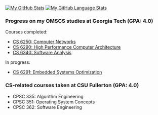 [![My GitHub Stats](https://private-github-readme-stats-ebon.vercel.app/api/?username=gaubiago&count_private=true&theme=transparent&include_all_commits=true&show_icons=true&hide_border=true&custom_title=My%20%GitHub%20%Stats)]()
[![My GitHub Language Stats](https://private-github-readme-stats-ebon.vercel.app/api/top-langs/?username=gaubiago&count_private=true&layout=compact&theme=transparent&langs_count=10&include_all_commits=true&card_width=350px&hide_border=true&custom_title=Top&nbsp;10&nbsp;Languages%20%I've%20%Used)]()

### Progress on my OMSCS studies at Georgia Tech (GPA: 4.0)
Courses completed:
 - [CS 6250: Computer Networks](https://omscs.gatech.edu/cs-6250-computer-networks)
 - [CS 6290: High Performance Computer Architecture](https://omscs.gatech.edu/cs-6290-high-performance-computer-architecture)
 - [CS 6340: Software Analysis](https://omscs.gatech.edu/cs-6340-software-analysis)

In progress:
 - [CS 6291: Embedded Systems Optimization](https://omscs.gatech.edu/cs-6291-embedded-systems-optimization)

### CS-related courses taken at CSU Fullerton (GPA: 4.0)
 - CPSC 335: Algorithm Engineering
 - CPSC 351: Operating System Concepts
 - CPSC 362: Software Engineering

<!--

Good tips for further customization of the profile page:
https://www.youtube.com/watch?v=n6d4KHSKqGk&t

Cards to update every 4 hours.

### Hi there 👋

**gaubiago/gaubiago** is a ✨ _special_ ✨ repository because its `README.md` (this file) appears on your GitHub profile.

Here are some ideas to get you started:

- 🔭 I’m currently working on ...
- 🌱 I’m currently learning ...
- 👯 I’m looking to collaborate on ...
- 🤔 I’m looking for help with ...
- 💬 Ask me about ...
- 📫 How to reach me: ...
- 😄 Pronouns: ...
- ⚡ Fun fact: ...

-->

